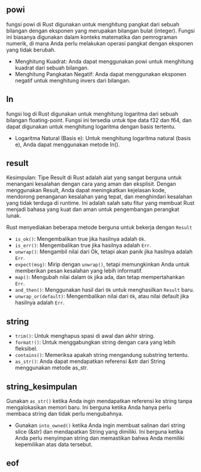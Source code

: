 ## powi
fungsi powi di Rust digunakan untuk menghitung pangkat dari sebuah bilangan dengan eksponen yang merupakan bilangan bulat (integer). Fungsi ini biasanya digunakan dalam konteks matematika dan pemrograman numerik, di mana Anda perlu melakukan operasi pangkat dengan eksponen yang tidak berubah.
* Menghitung Kuadrat: Anda dapat menggunakan powi untuk menghitung kuadrat dari sebuah bilangan.
* Menghitung Pangkatan Negatif: Anda dapat menggunakan eksponen negatif untuk menghitung invers dari bilangan.


## ln
fungsi log di Rust digunakan untuk menghitung logaritma dari sebuah bilangan floating-point. Fungsi ini tersedia untuk tipe data f32 dan f64, dan dapat digunakan untuk menghitung logaritma dengan basis tertentu.
* Logaritma Natural (Basis e): Untuk menghitung logaritma natural (basis e), Anda dapat menggunakan metode ln().


## result
Kesimpulan: Tipe Result di Rust adalah alat yang sangat berguna untuk menangani kesalahan dengan cara yang aman dan eksplisit. Dengan menggunakan Result, Anda dapat meningkatkan kejelasan kode, mendorong penanganan kesalahan yang tepat, dan menghindari kesalahan yang tidak terduga di runtime. Ini adalah salah satu fitur yang membuat Rust menjadi bahasa yang kuat dan aman untuk pengembangan perangkat lunak.

Rust menyediakan beberapa metode berguna untuk bekerja dengan `Result`
* `is_ok()`: Mengembalikan true jika hasilnya adalah `Ok`.
* `is_err()`: Mengembalikan true jika hasilnya adalah `Err`.
* `unwrap()`: Mengambil nilai dari Ok, tetapi akan panik jika hasilnya adalah `Err`.
* `expect(msg)`: Mirip dengan `unwrap()`, tetapi memungkinkan Anda untuk memberikan pesan kesalahan yang lebih informatif.
* `map()`: Mengubah nilai dalam `Ok` jika ada, dan tetap mempertahankan `Err`.
* `and_then()`: Menggunakan hasil dari `Ok` untuk menghasilkan `Result` baru.
* `unwrap_or(default)`: Mengembalikan nilai dari `Ok`, atau nilai default jika hasilnya adalah `Err`.


## string
* `trim()`: Untuk menghapus spasi di awal dan akhir string.
* `format!()`: Untuk menggabungkan string dengan cara yang lebih fleksibel.
* `contains()`: Memeriksa apakah string mengandung substring tertentu.
* `as_str()`: Anda dapat mendapatkan referensi &str dari String menggunakan metode as_str.


## string_kesimpulan
Gunakan `as_str()` ketika Anda ingin mendapatkan referensi ke string tanpa mengalokasikan memori baru. Ini berguna ketika Anda hanya perlu membaca string dan tidak perlu mengubahnya.

* Gunakan `into_owned()` ketika Anda ingin membuat salinan dari string slice (&str) dan mendapatkan String yang dimiliki. Ini berguna ketika Anda perlu menyimpan string dan memastikan bahwa Anda memiliki kepemilikan atas data tersebut.










## eof

